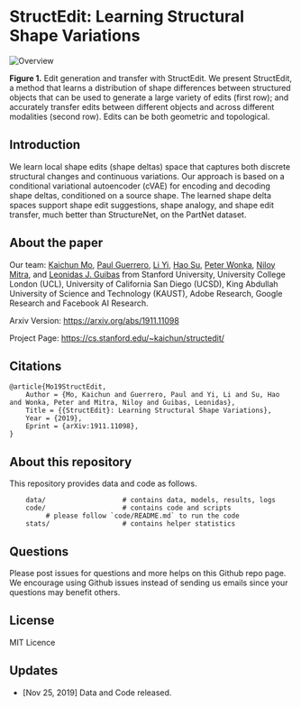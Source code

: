 # StructEdit: Learning Structural Shape Variations

![Overview](https://github.com/daerduoCarey/structedit/blob/master/images/teaser.png)

**Figure 1.** Edit generation and transfer with StructEdit. We present StructEdit, a method that learns a distribution of shape differences between structured objects that can be used to generate a large variety of edits (first row); and accurately transfer edits between different objects and across different modalities (second row). Edits can be both geometric and topological.

## Introduction
We learn local shape edits (shape deltas) space that captures both discrete structural changes and continuous variations. Our approach is based on a conditional variational autoencoder (cVAE) for encoding and decoding shape deltas, conditioned on a source shape. The learned shape delta spaces support shape edit suggestions, shape analogy, and shape edit transfer, much better than StructureNet, on the PartNet dataset.

## About the paper

Our team: 
[Kaichun Mo](https://cs.stanford.edu/~kaichun),
[Paul Guerrero](http://paulguerrero.net/),
[Li Yi](https://cs.stanford.edu/~ericyi/),
[Hao Su](http://cseweb.ucsd.edu/~haosu/),
[Peter Wonka](http://peterwonka.net/),
[Niloy Mitra](http://www0.cs.ucl.ac.uk/staff/n.mitra/),
and [Leonidas J. Guibas](https://geometry.stanford.edu/member/guibas/) 
from 
Stanford University, University College London (UCL), University of California San Diego (UCSD), King Abdullah University of Science and Technology (KAUST), Adobe Research, Google Research and Facebook AI Research.

Arxiv Version: https://arxiv.org/abs/1911.11098

Project Page: https://cs.stanford.edu/~kaichun/structedit/

## Citations

    @article{Mo19StructEdit,
        Author = {Mo, Kaichun and Guerrero, Paul and Yi, Li and Su, Hao and Wonka, Peter and Mitra, Niloy and Guibas, Leonidas},
        Title = {{StructEdit}: Learning Structural Shape Variations},
        Year = {2019},
        Eprint = {arXiv:1911.11098},
    }

## About this repository

This repository provides data and code as follows.


```
    data/                   # contains data, models, results, logs
    code/                   # contains code and scripts
         # please follow `code/README.md` to run the code
    stats/                  # contains helper statistics
```

## Questions

Please post issues for questions and more helps on this Github repo page. We encourage using Github issues instead of sending us emails since your questions may benefit others.

## License

MIT Licence

## Updates

* [Nov 25, 2019] Data and Code released.


